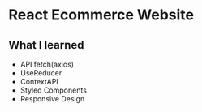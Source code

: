 # React Ecommerce Website

## What I learned
* API fetch(axios)
* UseReducer
* ContextAPI
* Styled Components
* Responsive Design
